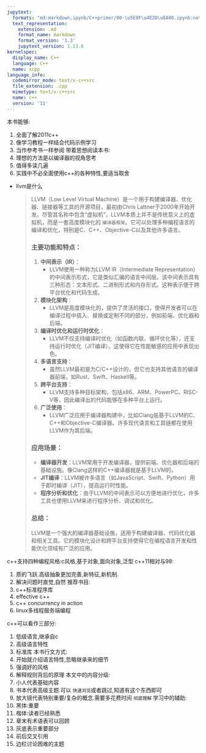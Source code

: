 ```yaml
---
jupytext:
  formats: "md:markdown,ipynb/C++primer/00-\u5E8F\u4E2D\u8A00.ipynb:notebook"
  text_representation:
    extension: .md
    format_name: markdown
    format_version: '1.3'
    jupytext_version: 1.13.8
kernelspec:
  display_name: C++
  language: C++
  name: xcpp
language_info:
  codemirror_mode: text/x-c++src
  file_extension: .cpp
  mimetype: text/x-c++src
  name: c++
  version: '11'
---
```


本书能够:
1. 全面了解2011c++
2. 像学习教程一样结合代码示例学习
3. 当作参考书一样参阅
带着思想阅读本书:
1. 理想的方法是以编译器的视角思考
2. 值得多读几遍
3. 实践中不必全面使用c++的各种特性,要适当取舍
  
- llvm是什么
    
    > LLVM（Low Level Virtual Machine）是一个用于构建编译器、优化器、链接器等工具的开源项目，最初由Chris Lattner于2000年开始开发。尽管其名称中包含“虚拟机”，LLVM本质上并不是传统意义上的虚拟机，而是一套高度模块化的 `编译器框架`。它可以处理多种编程语言的编译和优化，特别是C、C++、Objective-C以及其他许多语言。
    > 
    > ### 主要功能和特点：
    > 
    > 1. **中间表示（IR）**：
    >     - LLVM使用一种称为LLVM IR（Intermediate Representation）的中间表示形式，它是类似汇编的语言中间层。该中间表示具有三种形态：文本形式、二进制形式和内存形式。这种表示便于跨平台优化和代码生成。
    > 2. **模块化架构**：
    >     - LLVM是高度模块化的，提供了灵活的接口，使得开发者可以在编译过程中插入、替换或定制不同的部分，例如前端、优化器和后端。
    > 3. **编译时优化和运行时优化**：
    >     - LLVM不仅支持编译时优化（如函数内联、循环优化等），还支持运行时优化（JIT编译）。这使得它在性能敏感的应用中表现出色。
    > 4. **多语言支持**：
    >     - 虽然LLVM最初是为C/C++设计的，但它也支持其他语言的编译器前端，如Rust、Swift、Haskell等。
    > 5. **跨平台支持**：
    >     - LLVM支持多种目标架构，包括x86、ARM、PowerPC、RISC-V等，因此编译出的代码能够在多种平台上运行。
    > 6. **广泛使用**：
    >     - LLVM广泛应用于编译器构建中，比如Clang是基于LLVM的C、C++和Objective-C编译器。许多现代语言和工具链都在使用LLVM作为其后端。
    > 
    > ### 应用场景：
    > 
    > - **编译器开发**：LLVM常用于开发编译器，提供前端、优化器和后端的基础设施。像Clang这样的C++编译器就是基于LLVM的。
    > - **JIT编译**：LLVM被许多语言（如JavaScript、Swift、Python）用于即时编译（JIT），提高运行时性能。
    > - **程序分析和优化**：由于LLVM的中间表示可以方便地进行优化，许多工具也使用LLVM来进行程序分析、调试和优化。
    > 
    > ### 总结：
    > 
    > LLVM是一个强大的编译器基础设施，适用于构建编译器、代码优化器和相关工具。它的模块化设计和跨平台支持使得它在编程语言开发和性能优化领域有广泛的应用。
    
      
    
c++支持四种编程风格:c风格,基于对象,面向对象,泛型
c++11相对与98:
1. 质的飞跃.高级抽象更加完善,新特征,新机制.
2. 解决问题时直觉,自然
推荐书目:
1. c++标准程序库
2. effective c++
3. c++ concurrency in action
4. linux多线程服务端编程
  
c++可以看作三部分:
1. 低级语言,继承自c
2. 高级语言特性
3. 标准库
本书行文方式:
1. 开始就介绍语言特性,忽略继承来的细节
2. 强调好的风格
3. 解释规则背后的原理
本文中的内容分级:
1. 小人代表基础内容
2. 书本代表高级主题.可以 `快速浏览`或者跳过,知道有这个东西即可
3. 放大镜代表特别重要/复杂的概念.需要多花费时间 `彻底理解`
学习中的辅助:
1. 黑体:重要
2. 楷体:读者已经熟悉
3. 章末有术语表可以回顾
4. 灰底表示重要部分
5. 前后交叉引用
6. 边栏讨论困难的主题
